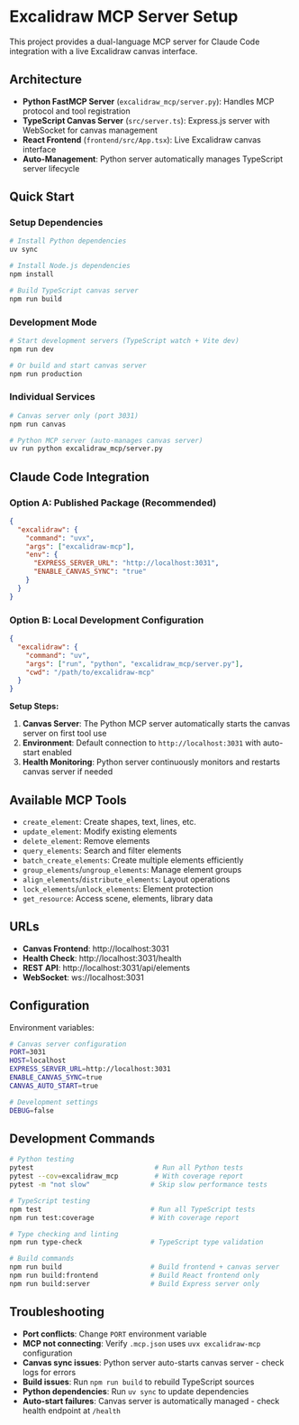# Excalidraw MCP Server Setup

This project provides a dual-language MCP server for Claude Code integration with a live Excalidraw canvas interface.

## Architecture

- **Python FastMCP Server** (`excalidraw_mcp/server.py`): Handles MCP protocol and tool registration
- **TypeScript Canvas Server** (`src/server.ts`): Express.js server with WebSocket for canvas management
- **React Frontend** (`frontend/src/App.tsx`): Live Excalidraw canvas interface
- **Auto-Management**: Python server automatically manages TypeScript server lifecycle

## Quick Start

### Setup Dependencies
```bash
# Install Python dependencies
uv sync

# Install Node.js dependencies
npm install

# Build TypeScript canvas server
npm run build
```

### Development Mode
```bash
# Start development servers (TypeScript watch + Vite dev)
npm run dev

# Or build and start canvas server
npm run production
```

### Individual Services
```bash
# Canvas server only (port 3031)
npm run canvas

# Python MCP server (auto-manages canvas server)
uv run python excalidraw_mcp/server.py
```

## Claude Code Integration

### Option A: Published Package (Recommended)
```json
{
  "excalidraw": {
    "command": "uvx",
    "args": ["excalidraw-mcp"],
    "env": {
      "EXPRESS_SERVER_URL": "http://localhost:3031",
      "ENABLE_CANVAS_SYNC": "true"
    }
  }
}
```

### Option B: Local Development Configuration
```json
{
  "excalidraw": {
    "command": "uv",
    "args": ["run", "python", "excalidraw_mcp/server.py"],
    "cwd": "/path/to/excalidraw-mcp"
  }
}
```

**Setup Steps:**
1. **Canvas Server**: The Python MCP server automatically starts the canvas server on first tool use
2. **Environment**: Default connection to `http://localhost:3031` with auto-start enabled
3. **Health Monitoring**: Python server continuously monitors and restarts canvas server if needed

## Available MCP Tools

- `create_element`: Create shapes, text, lines, etc.
- `update_element`: Modify existing elements
- `delete_element`: Remove elements
- `query_elements`: Search and filter elements
- `batch_create_elements`: Create multiple elements efficiently
- `group_elements`/`ungroup_elements`: Manage element groups
- `align_elements`/`distribute_elements`: Layout operations
- `lock_elements`/`unlock_elements`: Element protection
- `get_resource`: Access scene, elements, library data

## URLs

- **Canvas Frontend**: http://localhost:3031
- **Health Check**: http://localhost:3031/health
- **REST API**: http://localhost:3031/api/elements
- **WebSocket**: ws://localhost:3031

## Configuration

Environment variables:
```bash
# Canvas server configuration
PORT=3031
HOST=localhost
EXPRESS_SERVER_URL=http://localhost:3031
ENABLE_CANVAS_SYNC=true
CANVAS_AUTO_START=true

# Development settings
DEBUG=false
```

## Development Commands

```bash
# Python testing
pytest                              # Run all Python tests
pytest --cov=excalidraw_mcp         # With coverage report
pytest -m "not slow"               # Skip slow performance tests

# TypeScript testing
npm test                           # Run all TypeScript tests
npm run test:coverage              # With coverage report

# Type checking and linting
npm run type-check                 # TypeScript type validation

# Build commands
npm run build                      # Build frontend + canvas server
npm run build:frontend             # Build React frontend only
npm run build:server               # Build Express server only
```

## Troubleshooting

- **Port conflicts**: Change `PORT` environment variable
- **MCP not connecting**: Verify `.mcp.json` uses `uvx excalidraw-mcp` configuration
- **Canvas sync issues**: Python server auto-starts canvas server - check logs for errors
- **Build issues**: Run `npm run build` to rebuild TypeScript sources
- **Python dependencies**: Run `uv sync` to update dependencies
- **Auto-start failures**: Canvas server is automatically managed - check health endpoint at `/health`